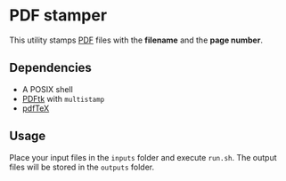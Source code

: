 # PDF stamper

This utility stamps [PDF](https://en.wikipedia.org/wiki/Portable_Document_Format) files with the **filename** and the **page number**.

## Dependencies

* A POSIX shell
* [PDFtk](https://www.pdflabs.com/tools/pdftk-the-pdf-toolkit/) with `multistamp`
* [pdfTeX](https://www.tug.org/applications/pdftex/)

## Usage

Place your input files in the `inputs` folder and execute `run.sh`.
The output files will be stored in the `outputs` folder.
